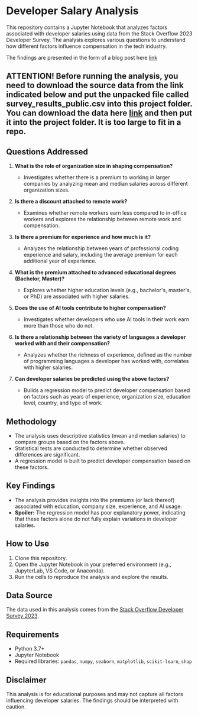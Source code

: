 # Developer Salary Analysis

This repository contains a Jupyter Notebook that analyzes factors associated with developer salaries using data from the Stack Overflow 2023 Developer Survey. The analysis explores various questions to understand how different factors influence compensation in the tech industry.

The findings are presented in the form of a blog post here [link](https://medium.com/@just-some-thoughts/what-really-moves-programmer-pay-seven-data-driven-answers-62ab46a45752)

## ATTENTION! Before running the analysis, you need to download the source data from the link indicated below and put the unpacked file called survey_results_public.csv into this project folder. You can download the data here [link](https://survey.stackoverflow.co/datasets/stack-overflow-developer-survey-2023.zip) and then put it into the project folder. It is too large to fit in a repo.

## Questions Addressed
1. **What is the role of organization size in shaping compensation?**
   - Investigates whether there is a premium to working in larger companies by analyzing mean and median salaries across different organization sizes.

2. **Is there a discount attached to remote work?**
   - Examines whether remote workers earn less compared to in-office workers and explores the relationship between remote work and compensation.

3. **Is there a premium for experience and how much is it?**
   - Analyzes the relationship between years of professional coding experience and salary, including the average premium for each additional year of experience.

4. **What is the premium attached to advanced educational degrees (Bachelor, Master)?**
   - Explores whether higher education levels (e.g., bachelor's, master's, or PhD) are associated with higher salaries.

5. **Does the use of AI tools contribute to higher compensation?**
   - Investigates whether developers who use AI tools in their work earn more than those who do not.

6. **Is there a relationship between the variety of languages a developer worked with and their compensation?**
   - Analyzes whether the richness of experience, defined as the number of programming languages a developer has worked with, correlates with higher salaries.

7. **Can developer salaries be predicted using the above factors?**
   - Builds a regression model to predict developer compensation based on factors such as years of experience, organization size, education level, country, and type of work.


## Methodology
- The analysis uses descriptive statistics (mean and median salaries) to compare groups based on the factors above.
- Statistical tests are conducted to determine whether observed differences are significant.
- A regression model is built to predict developer compensation based on these factors.

## Key Findings
- The analysis provides insights into the premiums (or lack thereof) associated with education, company size, experience, and AI usage.
- **Spoiler:** The regression model has poor explanatory power, indicating that these factors alone do not fully explain variations in developer salaries.

## How to Use
1. Clone this repository.
2. Open the Jupyter Notebook in your preferred environment (e.g., JupyterLab, VS Code, or Anaconda).
3. Run the cells to reproduce the analysis and explore the results.

## Data Source
The data used in this analysis comes from the [Stack Overflow Developer Survey 2023](https://survey.stackoverflow.co/datasets/stack-overflow-developer-survey-2023.zip).

## Requirements
- Python 3.7+
- Jupyter Notebook
- Required libraries: `pandas`, `numpy`, `seaborn`, `matplotlib`, `scikit-learn`, `shap`

## Disclaimer
This analysis is for educational purposes and may not capture all factors influencing developer salaries. The findings should be interpreted with caution.